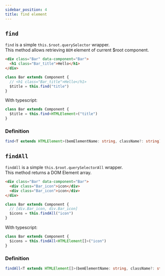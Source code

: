 ```yaml
---
sidebar_position: 4
title: find element
---
```


## `find`

`find` is a simple `this.$root.querySelector` wrapper.  
This method allows retrieving `BEM` element of current $root component.

```html
<div class="Bar" data-component="Bar">
  <h1 class="Bar_title">Hello</h1>
</div>
```

```js
class Bar extends Component {
  // <h1 class="Bar_title">Hello</h1>
  $title = this.find("title")
}
```

With typescript:

```ts
class Bar extends Component {
  $title = this.find<HTMLElement>("title")
}
```

### Definition

```ts
find<T extends HTMLElement>(bemElementName: string, className?: string): T;
```

## `findAll`

`findAll` is a simple `this.$root.querySelectorAll` wrapper.  
This method returns a DOM Element array.

```html
<div class="Bar" data-component="Bar">
  <div class="Bar_icon">icon</div>
  <div class="Bar_icon">icon</div>
</div>
```

```js
class Bar extends Component {
  // [div.Bar_icon, div.Bar_icon]
  $icons = this.findAll("icon")
}
```

With typescript:

```ts
class Bar extends Component {
  $icons = this.findAll<HTMLElement[]>("icon")
}
```

### Definition

```ts
findAll<T extends HTMLElement[]>(bemElementName: string, className?: string): T;
```
